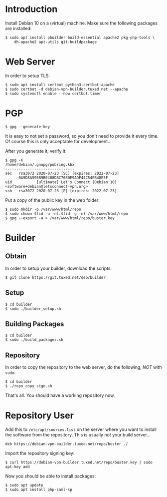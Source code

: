 # Introduction

Install Debian 10 on a (virtual) machine. Make sure the following packages
are installed:

    $ sudo apt install pbuilder build-essential apache2 pkg-php-tools \
        dh-apache2 apt-utils git-buildpackage

# Web Server

In order to setup TLS:

    $ sudo apt install certbot python3-certbot-apache
    $ sudo certbot -d debian-vpn-builder.tuxed.net --apache
    $ sudo systemctl enable --now certbot.timer

# PGP

    $ gpg --generate-key

It is easy to not set a password, so you don't need to provide it every time. 
Of course this is only acceptable for development...

After you generate it, verify it:

    $ gpg -K
    /home/debian/.gnupg/pubring.kbx
    -------------------------------
    sec   rsa3072 2020-07-23 [SC] [expires: 2022-07-23]
          0A9D8A595B9B0408D8C7680E9ADF44C54EB48E5F
    uid           [ultimate] Let's Connect (Debian 10) <software+debian@letsconnect-vpn.org>
    ssb   rsa3072 2020-07-23 [E] [expires: 2022-07-23]

Put a copy of the public key in the web folder:

    $ sudo mkdir -p /var/www/html/repo
    $ sudo chown $(id -u -n).$(id -g -n) /var/www/html/repo
    $ gpg --export -a > /var/www/html/repo/buster.key

# Builder

## Obtain

In order to setup your builder, download the scripts:

    $ git clone https://git.tuxed.net/deb/builder

## Setup

    $ cd builder
    $ sudo ./builder_setup.sh

## Building Packages

    $ cd builder
    $ sudo ./build_packages.sh

## Repository

In order to copy the repository to the web server, do the following, _NOT_ with
`sudo`:

    $ cd builder
    $ ./repo_copy_sign.sh

That's all. You should have a working repository now.

# Repository User

Add this to `/etc/apt/sources.list` on the server where you want to install the
software from the repository. This is usually _not_ your build server...

    deb https://debian-vpn-builder.tuxed.net/repo/buster ./

Import the repository signing key:

    $ curl https://debian-vpn-builder.tuxed.net/repo/buster.key | sudo apt-key add

Now you should be able to install packages:

    $ sudo apt update
    $ sudo apt install php-saml-sp
